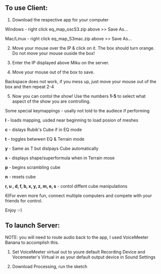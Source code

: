 ## To use Client:

1) Download the respective app for your computer

Windows - right click eq_map_oscS3.zip above >> Save As...

Mac/Linux - right click eq_map_S3mac.zip above >> Save As...

2) Move your mouse over the IP & click on it. The box should turn orange. Do not move your mouse ouside the box!

3) Enter the IP displayed above Miku on the server.

4) Move your mouse out of the box to save.

Backspace does not work, if you mess up, just move your mouse out of the box and then repeat 2-4

5) Now you can contol the show! Use the numbers **1-5** to select what aspect of the show you are controlling.

Some special keymappings - usally not told to the audiece if performing

**l** - loads mapping, usded near beginning to load posion of meshes

**c** - dislays Rubik's Cube if in EQ mode

**t** - toggles betwwen EQ & Terrain mode

**y** - Same as T but dislpays Cube automatically

**s** - displays shape/superformula when in Terrain mose

**p** - begins scrambling cube

**n** - resets cube

**r, u , d, f, b, x, y, z, m, e, s** - contol diffent cube manipulations

6)For even more fun, connect multiple computers and compete with your friends for control.

Enjoy :-)

## To launch Server:

NOTE: you will need to route audio back to the app, I used VoiceMeeter Banana to accomplish this.

1) Set VoiceMeeter virtual out to youre default Recording Device and Vocemeeter's Virtual in as your default output device in Sound Settings

2) Download Processing, run the sketch
